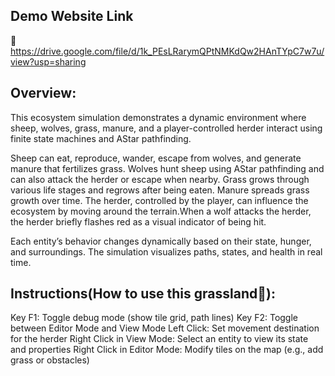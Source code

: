 ## Demo Website Link
🔗 https://drive.google.com/file/d/1k_PEsLRarymQPtNMKdQw2HAnTYpC7w7u/view?usp=sharing

## Overview:

This ecosystem simulation demonstrates a dynamic environment where sheep, wolves, grass, manure, and a player-controlled herder interact using finite state machines and AStar pathfinding.

Sheep can eat, reproduce, wander, escape from wolves, and generate manure that fertilizes grass. Wolves hunt sheep using AStar pathfinding and can also attack the herder or escape when nearby. Grass grows through various life stages and regrows after being eaten. Manure spreads grass growth over time. The herder, controlled by the player, can influence the ecosystem by moving around the terrain.When a wolf attacks the herder, the herder briefly flashes red as a visual indicator of being hit.

Each entity’s behavior changes dynamically based on their state, hunger, and surroundings. The simulation visualizes paths, states, and health in real time.

## Instructions(How to use this grassland🐑):

Key F1: Toggle debug mode (show tile grid, path lines) Key F2: Toggle between Editor Mode and View Mode Left Click: Set movement destination for the herder Right Click in View Mode: Select an entity to view its state and properties Right Click in Editor Mode: Modify tiles on the map (e.g., add grass or obstacles)
